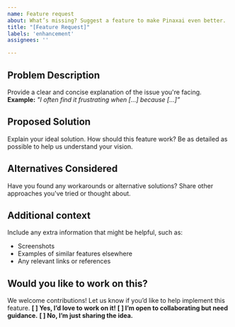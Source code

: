 ```yaml
---
name: Feature request
about: What’s missing? Suggest a feature to make Pinaxai even better.
title: "[Feature Request]"
labels: 'enhancement'
assignees: ''

---
```


## Problem Description
Provide a clear and concise explanation of the issue you're facing.
**Example:** *"I often find it frustrating when [...] because [...]”*

## Proposed Solution
Explain your ideal solution. How should this feature work?
Be as detailed as possible to help us understand your vision.

## Alternatives Considered
Have you found any workarounds or alternative solutions?
Share other approaches you've tried or thought about.

## Additional context
Include any extra information that might be helpful, such as:
- Screenshots
- Examples of similar features elsewhere
- Any relevant links or references

## Would you like to work on this?
We welcome contributions! Let us know if you’d like to help implement this feature.
**[ ] Yes, I’d love to work on it!**
**[ ] I’m open to collaborating but need guidance.**
**[ ] No, I’m just sharing the idea.**
